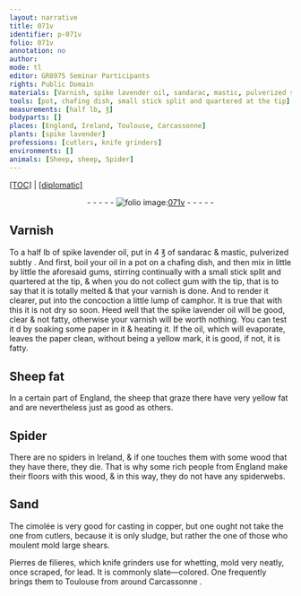 ```yaml
---
layout: narrative
title: 071v
identifier: p-071v
folio: 071v
annotation: no
author:
mode: tl
editor: GR8975 Seminar Participants
rights: Public Domain
materials: [Varnish, spike lavender oil, sandarac, mastic, pulverized subtly, oil, gums, gum, varnish, camphor, paper, Sheep fat, fat, wood, cimolée, copper, the one from cutlers, sludge, Pierres de filieres, lead, slate]
tools: [pot, chafing dish, small stick split and quartered at the tip]
measurements: [half lb, ℥]
bodyparts: []
places: [England, Ireland, Toulouse, Carcassonne]
plants: [spike lavender]
professions: [cutlers, knife grinders]
environments: []
animals: [Sheep, sheep, Spider]
---
```


<p><a href="{{ site.baseurl }}/translation/">[TOC]</a> | <a href="{{ site.baseurl }}/texts/p-071v_tc/" target="_blank">[diplomatic]</a></p><div class="folio" align="center">- - - - - <a href="http://gallica.bnf.fr/ark:/12148/btv1b10500001g/f148.image" target="_blank"><img src="https://cu-mkp.github.io/2017-workshop-edition/assets/photo-icon.png" alt="folio image: " style="display:inline-block; margin-bottom:-3px;"/>071v</a> - - - - - </div>  
  

## <span class="m">Varnish</span>

 
To a <span class="ms">half lb</span> of <span class="m"><span class="pa">spike lavender</span> oil</span>, put in 4 <span class="ms">℥</span> of <span class="m">sandarac</span> & <span class="m">mastic, pulverized subtly</span> . And first, boil your <span class="m">oil</span> in a <span class="tl">pot</span> on a <span class="tl">chafing dish</span>, and then mix in little <span class="add">by little</span> the aforesaid <span class="m">gums</span>, stirring continually with a <span class="tl">small stick split and quartered at the tip</span>, & when you do not collect <span class="m">gum</span> with the tip, that is to say that it is totally melted & that your <span class="m">varnish</span> is done. And to render it clearer, put into the concoction a little lump of <span class="m">camphor</span>. It is true that with this it is not dry so soon. Heed well that the <span class="m"><span class="pa">spike lavender</span> oil</span> will be good, clear & not fatty, otherwise your <span class="m">varnish</span> will be worth nothing. You can test it <span class="del">d</span> by soaking some <span class="m">paper</span> in it & heating it. If the <span class="m">oil</span>, which will evaporate, leaves the <span class="m">paper</span> clean, without <span class="del">being</span> a yellow mark, it is good, if not, it is fatty.
 
 
  

## <span class="m"><span class="al">Sheep</span> fat</span>

 
In a certain part of <span class="pl">England</span>, the <span class="al">sheep</span> that graze there have very yellow <span class="m">fat</span> and are nevertheless just as good as others.
 
 
  

## <span class="al">Spider</span>

 
There are no <span class="sup">spiders</span> in <span class="pl">Ireland</span>, & if one touches them with some <span class="m">wood</span> that they have there, they die. That is why some rich people from <span class="pl">England</span> make their floors with this <span class="m">wood</span>, & in this way, they do not have any spiderwebs.
 
 
  

## Sand

 
The <span class="m">cimolée</span> is very good for casting in <span class="m">copper</span>, but one ought not take <span class="m">the one from <span class="pro">cutlers</span></span>, because it is only <span class="m">sludge</span>, but rather the one of those who <span class="del">moulent</span> mold large shears.
 
<span class="m">Pierres de filieres</span>, which <span class="pro">knife grinders</span> use for whetting, mold very neatly, once scraped, for <span class="m">lead</span>. It is commonly <span class="m">slate</span>—colored. One frequently brings them to <span class="pl">Toulouse</span> from around <span class="pl">Carcassonne</span> .
 
